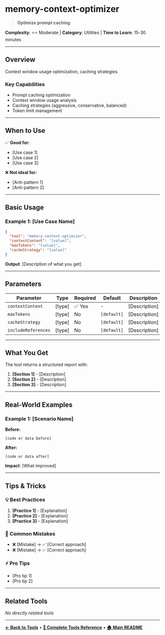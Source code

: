 # memory-context-optimizer

> **Optimize prompt caching**

**Complexity**: ⭐⭐ Moderate | **Category**: Utilities | **Time to Learn**: 15-30 minutes

---

## Overview

Context window usage optimization, caching strategies

### Key Capabilities

- Prompt caching optimization
- Context window usage analysis
- Caching strategies (aggressive, conservative, balanced)
- Token limit management

---
## When to Use

✅ **Good for:**
- [Use case 1]
- [Use case 2]
- [Use case 3]

❌ **Not ideal for:**
- [Anti-pattern 1]
- [Anti-pattern 2]

---
## Basic Usage

### Example 1: [Use Case Name]

```json
{
  "tool": "memory-context-optimizer",
  "contextContent": "[value]",
  "maxTokens": "[value]",
  "cacheStrategy": "[value]"
}
```

**Output**: [Description of what you get]

---
## Parameters

| Parameter | Type | Required | Default | Description |
|-----------|------|----------|---------|-------------|
| `contextContent` | [type] | ✅ Yes | - | [Description] |
| `maxTokens` | [type] | No | `[default]` | [Description] |
| `cacheStrategy` | [type] | No | `[default]` | [Description] |
| `includeReferences` | [type] | No | `[default]` | [Description] |

---
## What You Get

The tool returns a structured report with:

1. **[Section 1]** - [Description]
2. **[Section 2]** - [Description]
3. **[Section 3]** - [Description]

---
## Real-World Examples

### Example 1: [Scenario Name]

**Before:**
```[language]
[code or data before]
```

**After:**
```[language]
[code or data after]
```

**Impact**: [What improved]

---
## Tips & Tricks

### 💡 Best Practices

1. **[Practice 1]** - [Explanation]
2. **[Practice 2]** - [Explanation]
3. **[Practice 3]** - [Explanation]

### 🚫 Common Mistakes

- ❌ [Mistake] → ✅ [Correct approach]
- ❌ [Mistake] → ✅ [Correct approach]

### ⚡ Pro Tips

- [Pro tip 1]
- [Pro tip 2]

---
## Related Tools

_No directly related tools_

---
**[← Back to Tools](../README.md)** • **[📖 Complete Tools Reference](../../TOOLS_REFERENCE.md)** • **[🏠 Main README](../../../README.md)**
